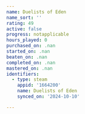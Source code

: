 ```yaml
---
name: Duelists of Eden
name_sort: ''
rating: 49
active: false
progress: notapplicable
hours_played: 0
purchased_on: .nan
started_on: .nan
beaten_on: .nan
completed_on: .nan
mastered_on: .nan
identifiers:
  - type: steam
    appid: '1664200'
    name: Duelists of Eden
    synced_on: '2024-10-10'

---
```

